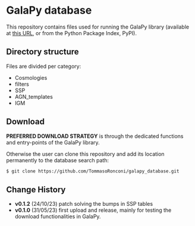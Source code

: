# GalaPy database

This repository contains files used for running the GalaPy library (available at [this URL](https://github.com/TommasoRonconi/galapy), or from the Python Package Index, PyPI).

## Directory structure

Files are divided per category:

- Cosmologies
- filters
- SSP
- AGN\_templates
- IGM

## Download

**PREFERRED DOWNLOAD STRATEGY** is through the dedicated functions and entry-points of the GalaPy library.

Otherwise the user can clone this repository and add its location permanently to the database search path:

``` bash
$ git clone https://github.com/TommasoRonconi/galapy_database.git
```

## Change History

- **v0.1.2** (24/10/23) patch solving the bumps in SSP tables
- **v0.1.0** (31/05/23) first upload and release, mainly for testing the download functionalities in GalaPy.
